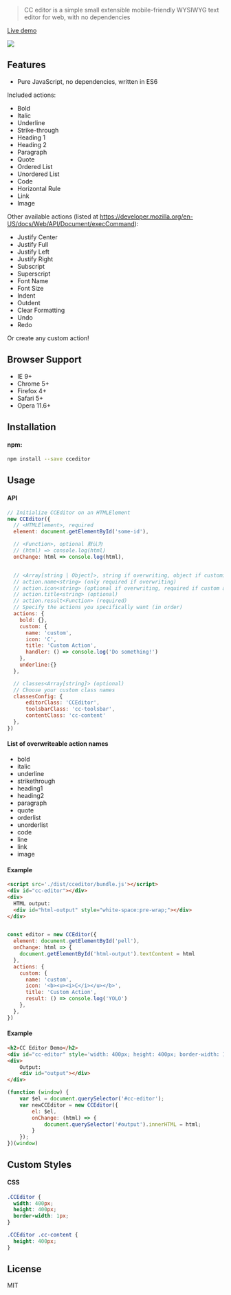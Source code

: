 


> CC editor is a simple small extensible mobile-friendly WYSIWYG text editor for web, with no dependencies

[Live demo](https://zhangcheng-zh.github.io/CC-Editor/demo.html)

![](https://raw.githubusercontent.com/ZhangCheng-zh/CC-Editor/master/demo.gif)

## Features

* Pure JavaScript, no dependencies, written in ES6

Included actions:
- Bold
- Italic
- Underline
- Strike-through
- Heading 1
- Heading 2
- Paragraph
- Quote
- Ordered List
- Unordered List
- Code
- Horizontal Rule
- Link
- Image

Other available actions (listed at https://developer.mozilla.org/en-US/docs/Web/API/Document/execCommand):
- Justify Center
- Justify Full
- Justify Left
- Justify Right
- Subscript
- Superscript
- Font Name
- Font Size
- Indent
- Outdent
- Clear Formatting
- Undo
- Redo

Or create any custom action!

## Browser Support

* IE 9+
* Chrome 5+
* Firefox 4+
* Safari 5+
* Opera 11.6+

## Installation

#### npm:

```bash
npm install --save cceditor
```

## Usage

#### API

```js
// Initialize CCEditor on an HTMLElement
new CCEditor({
  // <HTMLElement>, required
  element: document.getElementById('some-id'),

  // <Function>, optional 默认为
  // (html) => console.log(html)
  onChange: html => console.log(html),


  // <Array[string | Object]>, string if overwriting, object if customizing/creating
  // action.name<string> (only required if overwriting)
  // action.icon<string> (optional if overwriting, required if custom action)
  // action.title<string> (optional)
  // action.result<Function> (required)
  // Specify the actions you specifically want (in order)
  actions: {
    bold: {},
    custom: {
      name: 'custom',
      icon: 'C',
      title: 'Custom Action',
      handler: () => console.log('Do something!')
    },
    underline:{}
  },

  // classes<Array[string]> (optional)
  // Choose your custom class names
  classesConfig: {
      editorClass: 'CCEditor',
      toolsbarClass: 'cc-toolsbar',
      contentClass: 'cc-content'
  },
})
```

#### List of overwriteable action names
- bold
- italic
- underline
- strikethrough
- heading1
- heading2
- paragraph
- quote
- orderlist
- unorderlist
- code
- line
- link
- image

#### Example

```html
<script src='./dist/cceditor/bundle.js'></script>
<div id="cc-editor"></div>
<div>
  HTML output:
  <div id="html-output" style="white-space:pre-wrap;"></div>
</div>
```

```js

const editor = new CCEditor({
  element: document.getElementById('pell'),
  onChange: html => {
    document.getElementById('html-output').textContent = html
  },
  actions: {
    custom: {
      name: 'custom',
      icon: '<b><u><i>C</i></u></b>',
      title: 'Custom Action',
      result: () => console.log('YOLO')
    },
  },
})

```

#### Example 

```html
<h2>CC Editor Demo</h2>
<div id="cc-editor" style='width: 400px; height: 400px; border-width: 1px;'></div>
<div>
    Output:
    <div id="output"></div>
</div>
```

```js
(function (window) {
    var $el = document.querySelector('#cc-editor');
    var newCCEditor = new CCEditor({
        el: $el,
        onChange: (html) => {
            document.querySelector('#output').innerHTML = html;
        }
    });
})(window)
```

## Custom Styles

#### CSS

```css
.CCEditor {
  width: 400px; 
  height: 400px; 
  border-width: 1px;
}

.CCEditor .cc-content {
  height: 400px;
}
```

## License

MIT
